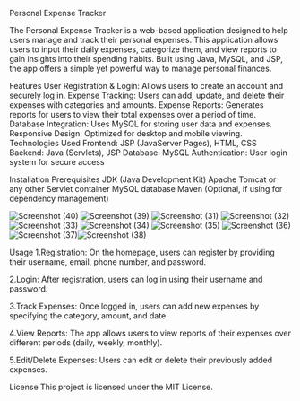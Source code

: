 Personal Expense Tracker

The Personal Expense Tracker is a web-based application designed to help users manage and track their personal expenses. This application allows users to input their daily expenses, categorize them, and view reports to gain insights into their spending habits. 
Built using Java, MySQL, and JSP, the app offers a simple yet powerful way to manage personal finances.

Features
User Registration & Login: Allows users to create an account and securely log in.
Expense Tracking: Users can add, update, and delete their expenses with categories and amounts.
Expense Reports: Generates reports for users to view their total expenses over a period of time.
Database Integration: Uses MySQL for storing user data and expenses.
Responsive Design: Optimized for desktop and mobile viewing.
Technologies Used
Frontend: JSP (JavaServer Pages), HTML, CSS
Backend: Java (Servlets), JSP
Database: MySQL
Authentication: User login system for secure access


Installation
Prerequisites
JDK (Java Development Kit)
Apache Tomcat or any other Servlet container
MySQL database
Maven (Optional, if using for dependency management)

![Screenshot (40)](https://github.com/user-attachments/assets/65384c44-38a2-42ac-b6dd-2bebdf98e6f0)
![Screenshot (39)](https://github.com/user-attachments/assets/0d7f13c3-4d56-4d7d-9ec5-bf253263135e)
![Screenshot (31)](https://github.com/user-attachments/assets/814d6b36-8c5f-4094-afa7-3bc77600715d)
![Screenshot (32)](https://github.com/user-attachments/assets/5508a982-d25e-4491-882f-c86e1c0bec25)
![Screenshot (33)](https://github.com/user-attachments/assets/fa623b41-98fb-414b-a068-ef1f0ce71bf9)
![Screenshot (34)](https://github.com/user-attachments/assets/50f9b77e-6f7d-4a3b-b816-a6680b8ddef9)
![Screenshot (35)](https://github.com/user-attachments/assets/ef598721-e365-4912-9a42-4493451256a7)
![Screenshot (36)](https://github.com/user-attachments/assets/a2116f3d-e89e-40d8-aea2-f4c65318167e)
![Screenshot (37)](https://github.com/user-attachments/assets/19035e4c-5f1c-4aa4-b13a-ce7d867f830d)![Screenshot (38)](https://github.com/user-attachments/assets/d3d2fef6-af23-4b78-93f1-3ac679de29c8)


Usage
1.Registration:
  On the homepage, users can register by providing their username, email, phone number, and password.

2.Login:
  After registration, users can log in using their username and password.
    
3.Track Expenses:
  Once logged in, users can add new expenses by specifying the category, amount, and date.

4.View Reports:
  The app allows users to view reports of their expenses over different periods (daily, weekly, monthly).

5.Edit/Delete Expenses:
  Users can edit or delete their previously added expenses.


License
This project is licensed under the MIT License.
